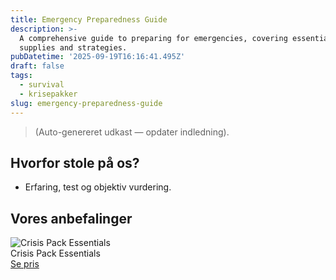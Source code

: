 ```yaml
---
title: Emergency Preparedness Guide
description: >-
  A comprehensive guide to preparing for emergencies, covering essential
  supplies and strategies.
pubDatetime: '2025-09-19T16:16:41.495Z'
draft: false
tags:
  - survival
  - krisepakker
slug: emergency-preparedness-guide
---
```

> (Auto-genereret udkast — opdater indledning).

## Hvorfor stole på os?
- Erfaring, test og objektiv vurdering.

## Vores anbefalinger


<!-- Auto: Affiliate-kort fra Products/SKUs -->

<div class="aff-card"><img src="abstract_15.png (https://v5.airtableusercontent.com/v3/u/45/45/1758312000000/q_KJXRYgKn6nGebeKf744g/lwaOku-LQdiH9MeDcYUt2rNtfrdovRlyuC1UOTV_HG40NLU45H4nhFYY8SVzXjxYa2Mci8EAwwtdCva6mQNRf4Z5mqGiHKum-TRE2hpuaw2r4FB-bluUEHUUXWROeK_8nFR6eRAzuSlfV5wOLgmkch7vQwnDLcwiVngnrhg22fQ/iP79qaPStE-nc1BccIk6cYh2uncposc0Rsu6RxOqG6s)" alt="Crisis Pack Essentials" class="aff-card__img" /><div class="aff-card__meta"><div class="aff-card__title">Crisis Pack Essentials</div><a class="aff-btn" href="https://affiliate.homeessentialsee62.com/deal789?utm_source=klartilalt&utm_medium=affiliate&subid=emergency-preparedness-guide-2025-09-19" rel="sponsored nofollow noopener" target="_blank">Se pris</a></div></div>

